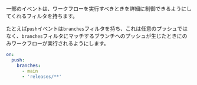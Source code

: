 一部のイベントは、ワークフローを実行すべきときを詳細に制御できるようにしてくれるフィルタを持ちます。

たとえば`push`イベントは`branches`フィルタを持ち、これは任意のプッシュではなく、`branches`フィルタにマッチするブランチへのプッシュが生じたときにのみワークフローが実行されるようにします。

```yaml
on:
  push:
    branches:
      - main
      - 'releases/**'
```

